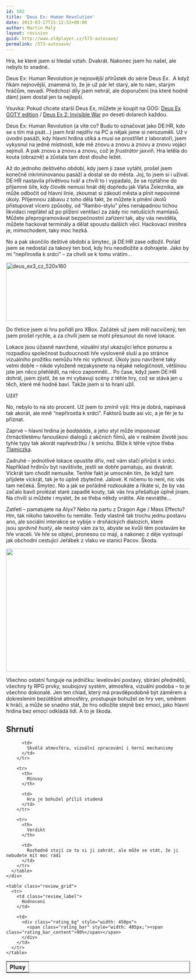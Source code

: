 ```yaml
---
id: 582
title: 'Deus Ex: Human Revolution'
date: 2013-03-27T15:12:53+00:00
author: Martin Malý
layout: revision
guid: http://www.oldplayer.cz/573-autosave/
permalink: /573-autosave/
---
```

Hra, ke které jsem si hledal vztah. Dvakrát. Nakonec jsem ho našel, ale nebylo to snadné.

<!--more-->

Deus Ex: Human Revolution je nejnovější přírůstek do série Deus Ex.  A když říkám nejnovější, znamená to, že je už pár let starý, ale to nám, starým hráčům, nevadí. Předchozí díly jsem nehrál, ale doporučení (na které hodně dám) jsem dostal jen ta nejlepší.

Vsuvka: Pokud chcete starší Deus Ex, můžete je koupit na GOG: [Deus Ex GOTY edition](http://oldplayer.cz/deusex) / [Deus Ex 2: Invisible War](http://oldplayer.cz/deusex2) po deseti dolarech každou.

Deus Ex: Human Revolution (a víte co? Budu to označovat jako DE:HR, kdo se s tím má psát&#8230;) jsem hrál nejdřív na PC a nějak jsme si nerozuměli. Už v úvodní pasáži, kdy hlavní hrdina utíká a musí se prostřílet z laboratoří, jsem vykysnul na jedné místnosti, kde mě znovu a znovu a znovu a znovu vojáci sejmuli. A pak znovu a znovu a znovu, což je _frustrátor_ jaxviň. Hra letěla do kouta (obrazně) a zůstala tam dost dlouho ležet.

Až do jednoho deštivého období, kdy jsem ji zase vytáhl, prošel jsem konečně inkriminovanou pasáží a dostal se do města. Joj, to jsem si i užíval. DE:HR nastavila přívětivou tvář a chvíli to i vypadalo, že se roztáhne do příjemné šíře, kdy člověk nemusí hnát děj dopředu jak Váňa Železníka, ale může odbočit od hlavní linie, zkoumat si zákoutí města a plnit nepovinné úkoly. Příjemnou zábavu z toho dělá fakt, že můžete k plnění úkolů přistupovat vícero způsoby, od &#8220;Rambo-stylu&#8221; přes nenápadnou tichou likvidaci nepřátel až po plížení ventilací za zády nic netušících mamlasů. Můžete přeprogramovávat bezpečnostní zařízení tak, aby vás neviděla, můžete hackovat terminály a dělat spoustu dalších věcí. Hackovací minihra je, mimochodem, taky moc hezká.

No a pak skončilo deštivé období a šmytec, já DE:HR zase odložil. Pořád jsem se nedostal za takový ten bod, kdy hru neodložíte a dohrajete. Jako by mi &#8220;nepřirostla k srdci&#8221; &#8211; za chvíli se k tomu vrátím&#8230;

<a href="http://www.xzone.cz/nahledgame.php3?idg=2915&a_aid=gamer&a_bid=9a09e995" target="_top"><img title="deus_ex3_cz_520x160" alt="deus_ex3_cz_520x160" src="http://www.oldplayer.cz/wp-content/uploads/2013/03/deus_ex3_cz_520x160.jpg" width="520" height="160" /></a><img style="border: 0;" alt="" src="http://www.oldplayer.cz/wp-content/uploads/2013/03/imp.phpa_aidgamerampa_bid9a09e995" width="1" height="1" />

Do třetice jsem si hru pořídil pro XBox. Začátek už jsem měl nacvičený, ten jsem prošel rychle, a za chvíli jsem se mohl přesunout do nové lokace.

Lokace jsou úžasně navržené, vizuální styl ukazující lehce ponurou a rozpadlou společnost budoucnosti hře vysloveně sluší a po stránce vizuálního prožitku nemůžu hře nic vytknout. Úkoly jsou navržené taky velmi dobře &#8211; nikde vyloženě nezakysnete na nějaké nelogičnosti, většinou jste jen něco přehlédli, na něco zapomněli&#8230; Po čase, když jsem DE:HR dohrál, jsem zjistil, že se mi vybavují scény z téhle hry, což se stává jen u těch, které mě hodně baví. Takže jsem si to hraní užil.

Užil?

No, nebylo to na sto procent. Už jsem to zmínil výš: Hra je dobrá, napínavá tak akorát, ale mně &#8220;nepřirostla k srdci&#8221;. Faktorů bude asi víc, a je fér je tu přiznat.

Zaprvé &#8211; hlavní hrdina je _badáááás_, a jeho styl může imponovat čtrnáctiletému fanouškovi dialogů z akčních filmů, ale v reálném životě jsou tyhle typy tak akorát napřesdržku / k smíchu. Blíže k téhle výtce třeba [Tlamiczka](http://www.tlamiczka.com/2011/12/deus-ex-human-revolution.html).

Zadruhé &#8211; jednotlivé lokace opustíte dřív, než vám stačí přirůst k srdci. Například hrdinův byt navštívíte, jestli se dobře pamatuju, asi dvakrát. Víckrát tam chodit nemusíte. Tenhle fakt je umocněn tím, že když tam přijdete víckrát, tak je to úplně zbytečné. Jalové. K ničemu to není, nic vás tam nečeká. Šmytec. No a jak se pořádně rozkoukáte a říkáte si, že by vás začalo bavit prolézat staré zapadlé kouty, tak vás hra přešaltuje úplně jinam. Na chvíli si můžete i myslet, že se třeba někdy vrátíte. Ale nevrátíte&#8230;

Zatřetí &#8211; pamatujete na Alyx? Nebo na partu z Dragon Age / Mass Effectu? Hm, tak nikoho takového tu nemáte. Tedy vlastně tak trochu jednu postavu ano, ale sociální interakce se vybije v drsňáckých dialozích, které jsou _správně hustý_, ale nestojí vám za to, abyste se kvůli těm postavám ke hře vraceli. Ve hře se objeví, pronesou co mají, a nakonec z děje vystoupí jak obchodní cestující Jeřábek z vlaku ve stanici Pacov. Škoda.

[<img class="aligncenter size-large wp-image-576" alt="" src="http://www.oldplayer.cz/wp-content/uploads/2013/03/deusex-screen-600x337.jpg" width="600" height="337" srcset="https://oldplayer.cz/wp-content/uploads/2013/03/deusex-screen-600x337.jpg 600w, https://oldplayer.cz/wp-content/uploads/2013/03/deusex-screen-300x168.jpg 300w" sizes="(max-width: 600px) 100vw, 600px" />](http://www.oldplayer.cz/wp-content/uploads/2013/03/deusex-screen.jpg)

Všechno ostatní funguje na jedničku: levelování postavy, sbírání předmětů, všechny ty RPG prvky, soubojový systém, atmosféra, vizuální podoba &#8211; to je všechno dokonalé. Jen ten chlad, který má pravděpodobně být záměrem a dokreslením bezútěšné atmosféry, prostupuje bohužel ze hry ven, směrem k hráči, a může se snadno stát, že hru odložíte stejně bez emocí, jako hlavní hrdina bez emocí odkládá lidi. A to je škoda.

<a name="review"></a>

<div class="review">
  <h2>
    Shrnutí
  </h2>
  
  <div class="mainbox">
    <div class="procons">
      <table border="1">
        <tr>
          <th>
            Plusy
          </th>
          
          <td>
            Skvělá atmosféra, vizuální zpracování i herní mechanismy
          </td>
        </tr>
        
        <tr>
          <th>
            Mínusy
          </th>
          
          <td>
            Hra je bohužel příliš studená
          </td>
        </tr>
        
        <tr>
          <th>
            Verdikt
          </th>
          
          <td>
            Rozhodně stojí za to si ji zahrát, ale může se stát, že ji nebudete mít moc rádi
          </td>
        </tr>
      </table>
    </div>
    
    <table class="review_grid">
      <tr>
        <td class="review_label">
          Hodnocení
        </td>
        
        <td>
          <div class="rating_bg" style="width: 450px">
            <span class="rating_bar" style="width: 405px;"><span class="rating_bar_content">90%</span></span>
          </div>
        </td>
      </tr>
    </table>
  </div>
</div>

<div id="google_plus_one">
  <g:plusone></g:plusone>
</div>

<div id="fb_send_like">
</div>